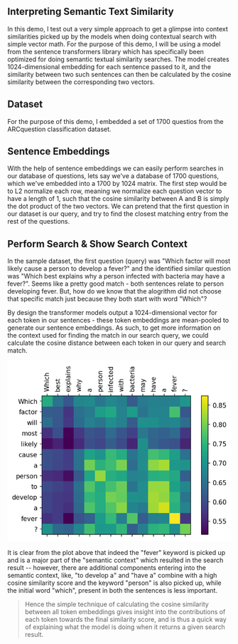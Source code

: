## Interpreting Semantic Text Similarity 
<p>In this demo, I test out a very simple approach to get a glimpse into context similarities picked up by the models when doing contextual search with simple vector math. For the purpose of this demo, I will be using a model from the sentence transformers library which has specifically been optimized for doing semantic textual similarity searches. The model creates 1024-dimensional embedding for each sentence passed to it, and the similarity between two such sentences can then be calculated by the cosine similarity between the corresponding two vectors.</p>

## Dataset
<p>For the purpose of this demo, I embedded a set of 1700 questios from the ARCquestion classification dataset.</p>

## Sentence Embeddings
<p>With the help of sentence embeddings we can easily perform searches in our database of questions, lets say we've a database of 1700 questions, which we've embedded into a 1700 by 1024 matrix. The first step would be to L2 normalize each row, meaning we normalize each question vector to have a length of 1, such that the cosine similarity between A and B is simply the dot product of the two vectors. We can pretend that the first question in our dataset is our query, and try to find the closest matching entry from the rest of the questions.</p>

## Perform Search & Show Search Context
<p>In the sample dataset, the first question (query) was "Which factor will most likely cause a person to develop a fever?" and the identified similar question was "Which best explains why a person infected with bacteria may have a fever?". Seems like a pretty good match - both sentences relate to person developing fever. But, how do we know that the alogrithm did not choose that specific match just because they both start with word "Which"?</p>

<p>By design the transformer models output a 1024-dimensional vector for each token in our sentences - these token embeddings are mean-pooled to generate our sentence embeddings. As such, to get more information on the context used for finding the match in our search query, we could calculate the cosine distance between each token in our query and search match.</p>

![Two Similar Sentences](text_similarity.png)

<p>It is clear from the plot above that indeed the "fever" keyword is picked up and is a major part of the "semantic context" which resulted in the search result -- however, there are additional components entering into the semantic context, like, "to develop a" and "have a" combine with a high cosine similarity score and the keyword "person" is also picked up, while the initial word "which", present in both the sentences is less important.</p>

> Hence the simple technique of calculating the cosine similarity between all token embeddings gives insight into the contributions of each token towards the final similarity score, and is thus a quick way of explaining what the model is doing when it returns a given search result.